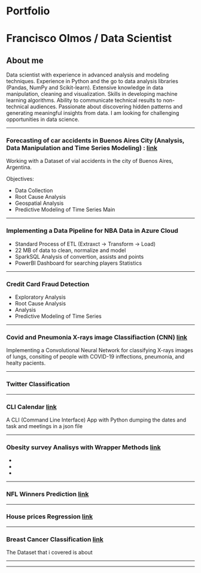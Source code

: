 # Portfolio 
# Francisco Olmos / Data Scientist

## About me 

Data scientist with experience in advanced analysis and modeling techniques. Experience in Python and the go to data analysis libraries (Pandas, NumPy and Scikit-learn). Extensive knowledge in data manipulation, cleaning and visualization. Skills in developing machine learning algorithms. Ability to communicate technical results to non-technical audiences. Passionate about discovering hidden patterns and generating meaningful insights from data. I am looking for challenging opportunities in data science.

----------------------
### Forecasting of car accidents in Buenos Aires City (Analysis, Data Manipulation and Time Series Modeling) : [link](https://github.com/N34R20/Ciencia-de-Datos-DH/tree/main/TP-4)

Working with a Dataset of vial accidents in the city of Buenos Aires, Argentina. 

Objectives: 
- Data Collection 
- Root Cause Analysis
- Geospatial Analysis
- Predictive Modeling of Time Series
Main 

----------------------
### Implementing a Data Pipeline for NBA Data in Azure Cloud

- Standard Process of ETL (Extraxct -> Transform -> Load)
- 22 MB of data to clean, normalize and model 
- SparkSQL Analysis of convertion, assists and points 
- PowerBI Dashboard for searching players Statistics


----------------------
### Credit Card Fraud Detection

- Exploratory Analysis 
- Root Cause Analysis
-  Analysis
- Predictive Modeling of Time Series


----------------------
### Covid and Pneumonia X-rays image Classifiaction (CNN) [link](https://github.com/N34R20/Codecademy/blob/main/Deep_learning_TF/Classification/classification-challenge/classification-challenge/classification-challenge-starter/Covid19-dataset/covid_dl_notebook.ipynb)

Implementing a Convolutional Neural Network for classifying X-rays images of lungs, consiting of people with COVID-19 inffections, pneumonia, and healty pacients. 


----------------------
### Twitter Classification



----------------------
### CLI Calendar [link](https://github.com/N34R20/Codecademy/blob/main/python_mini_projects/CLI_Calendar/main.py)

A CLI (Command Line Interface) App with Python 
dumping the dates and task and meetings in a json file 

----------------------
### Obesity survey Analisys with Wrapper Methods [link](https://github.com/N34R20/Codecademy/blob/main/Machine%20Learning/wrapper_methods_project/wrapper_method_starter.ipynb)

-
-
- 

-----------------------
### NFL Winners Prediction [link]() 



-----------------------
### House prices Regression [link]() 



-----------------------
### Breast Cancer Classification [link](https://github.com/N34R20/Ciencia-de-Datos-DH/blob/main/TP-3/Tp_numero_3_clasificador_de_cancer_de_mama_-Tomi_2.ipynb) 

The Dataset that i covered is about  

-----------------------


-----------------------
